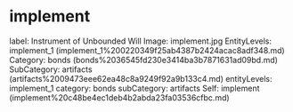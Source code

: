 # implement

label: Instrument of Unbounded Will
Image: implement.jpg
EntityLevels: implement_1 (implement_1%200220349f25ab4387b2424acac8adf348.md)
Category: bonds (bonds%2036545fd230e3414ba3b7871631ad09bd.md)
SubCategory: artifacts (artifacts%2009473eee62ea48c8a9249f92a9b133c4.md)
entityLevels: implement_1
category: bonds
subCategory: artifacts
Self: implement (implement%20c48be4ec1deb4b2abda23fa03536cfbc.md)

[](Untitled%201d15b9a565e44b988d813f30cdfc9122.md)